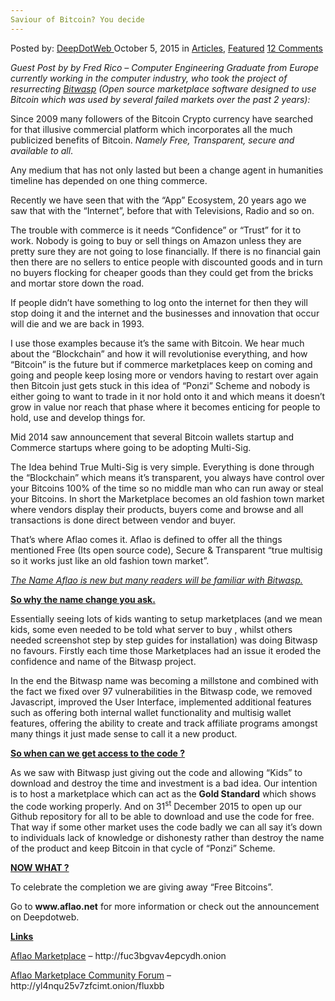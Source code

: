```yaml
---
Saviour of Bitcoin? You decide
---
```

<article class="post-listing post-11685 post type-post status-publish format-standard has-post-thumbnail hentry category-deepdot-news tag-bitcoin tag-decide tag-saviour">
<div class="post-inner">
<p class="post-meta">
<span>Posted by: <a href="https://www.deepdotweb.com/author/admin/" title="">DeepDotWeb </a></span>
<span>October 5, 2015</span>
<span>in <a href="https://www.deepdotweb.com/category/articles/" rel="category tag">Articles</a>, <a href="https://www.deepdotweb.com/category/deepdot-news/" rel="category tag">Featured</a></span>
<span><a href="https://www.deepdotweb.com/2015/10/05/saviour-of-bitcoin-you-decide/#comments">12 Comments</a></span>
</p>
<div class="clear"></div>
<div class="entry">
<p><em>Guest Post by by Fred Rico – Computer Engineering Graduate from Europe currently working in the computer industry, who took the project of resurrecting <a href="https://www.deepdotweb.com/tag/bitwasp/">Bitwasp</a> (Open source marketplace software designed to use Bitcoin which was used by several failed markets over the past 2 years):</em></p>
<p>Since 2009 many followers of the Bitcoin Crypto currency have searched for that illusive commercial platform which incorporates all the much publicized benefits of Bitcoin. <em>Namely Free, Transparent, secure and available to all</em>.</p>
<p>Any medium that has not only lasted but been a change agent in humanities timeline has depended on one thing commerce.</p>
<p>Recently we have seen that with the “App” Ecosystem, 20 years ago we saw that with the “Internet”, before that with Televisions, Radio and so on.</p>
<p>The trouble with commerce is it needs “Confidence” or “Trust” for it to work. Nobody is going to buy or sell things on Amazon unless they are pretty sure they are not going to lose financially. If there is no financial gain then there are no sellers to entice people with discounted goods and in turn no buyers flocking for cheaper goods than they could get from the bricks and mortar store down the road.</p>
<p>If people didn’t have something to log onto the internet for then they will stop doing it and the internet and the businesses and innovation that occur will die and we are back in 1993.</p>
<p>I use those examples because it’s the same with Bitcoin. We hear much about the “Blockchain” and how it will revolutionise everything, and how “Bitcoin” is the future but if commerce marketplaces keep on coming and going and people keep losing more or vendors having to restart over again then Bitcoin just gets stuck in this idea of “Ponzi” Scheme and nobody is either going to want to trade in it nor hold onto it and which means it doesn’t grow in value nor reach that phase where it becomes enticing for people to hold, use and develop things for.</p>
<p>Mid 2014 saw announcement that several Bitcoin wallets startup and Commerce startups where going to be adopting Multi-Sig.</p>
<p>The Idea behind True Multi-Sig is very simple. Everything is done through the “Blockchain” which means it’s transparent, you always have control over your Bitcoins 100% of the time so no middle man who can run away or steal your Bitcoins. In short the Marketplace becomes an old fashion town market where vendors display their products, buyers come and browse and all transactions is done direct between vendor and buyer.</p>
<p>That’s where Aflao comes it. Aflao is defined to offer all the things mentioned Free (Its open source code), Secure &amp; Transparent “true multisig so it works just like an old fashion town market”.</p>
<p><em><u>The Name Aflao is new but many readers will be familiar with <a href="https://www.deepdotweb.com/2015/03/26/bitwasp-is-planning-a-quiet-comeback/">Bitwasp</a>.</u></em></p>
<p><strong><u>So why the name change you ask. </u></strong></p>
<p>Essentially seeing lots of kids wanting to setup marketplaces (and we mean kids, some even needed to be told what server to buy , whilst others needed screenshot step by step guides for installation) was doing Bitwasp no favours. Firstly each time those Marketplaces had an issue it eroded the confidence and name of the Bitwasp project.</p>
<p>In the end the Bitwasp name was becoming a millstone and combined with the fact we fixed over 97 vulnerabilities in the Bitwasp code, we removed Javascript, improved the User Interface, implemented additional features such as offering both internal wallet functionality and multisig wallet features, offering the ability to create and track affiliate programs amongst many things it just made sense to call it a new product.</p>
<p><strong><u>So when can we get access to the code ?</u></strong></p>
<p>As we saw with Bitwasp just giving out the code and allowing “Kids” to download and destroy the time and investment is a bad idea. Our intention is to host a marketplace which can act as the <strong>Gold Standard</strong> which shows the code working properly. And on 31<sup>st</sup> December 2015 to open up our Github repository for all to be able to download and use the code for free. That way if some other market uses the code badly we can all say it’s down to individuals lack of knowledge or dishonesty rather than destroy the name of the product and keep Bitcoin in that cycle of “Ponzi” Scheme.</p>
<p><strong><u>NOW WHAT ?</u></strong></p>
<p>To celebrate the completion we are giving away “Free Bitcoins”.</p>
<p>Go to <strong>www.aflao.net</strong> for more information or check out the announcement on Deepdotweb.</p>
<p><strong><u>Links</u></strong></p>
<p><u>Aflao Marketplace</u> &#8211; http://fuc3bgvav4epcydh.onion</p>
<p><u>Aflao Marketplace Community Forum</u> &#8211; http://yl4nqu25v7zfcimt.onion/fluxbb</p>
</div>
<span style="display:none"><a href="https://www.deepdotweb.com/tag/bitcoin/" rel="tag">bitcoin</a> <a href="https://www.deepdotweb.com/tag/decide/" rel="tag">decide</a> <a href="https://www.deepdotweb.com/tag/saviour/" rel="tag">saviour</a></span> <span style="display:none" class="updated">2015-10-05</span>
<div style="display:none" class="vcard author" itemprop="author" itemscope itemtype="http://schema.org/Person"><strong class="fn" itemprop="name">